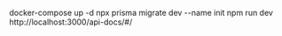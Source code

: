 docker-compose up -d
npx prisma migrate dev --name init
npm run dev
http://localhost:3000/api-docs/#/
